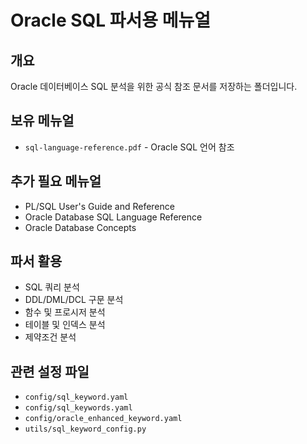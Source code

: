 # Oracle SQL 파서용 메뉴얼

## 개요
Oracle 데이터베이스 SQL 분석을 위한 공식 참조 문서를 저장하는 폴더입니다.

## 보유 메뉴얼
- `sql-language-reference.pdf` - Oracle SQL 언어 참조

## 추가 필요 메뉴얼
- PL/SQL User's Guide and Reference
- Oracle Database SQL Language Reference
- Oracle Database Concepts

## 파서 활용
- SQL 쿼리 분석
- DDL/DML/DCL 구문 분석
- 함수 및 프로시저 분석
- 테이블 및 인덱스 분석
- 제약조건 분석

## 관련 설정 파일
- `config/sql_keyword.yaml`
- `config/sql_keywords.yaml`
- `config/oracle_enhanced_keyword.yaml`
- `utils/sql_keyword_config.py`

